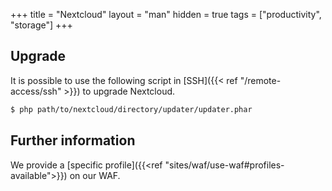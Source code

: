+++
title = "Nextcloud"
layout = "man"
hidden = true
tags = ["productivity", "storage"]
+++

## Upgrade

It is possible to use the following script in [SSH]({{< ref "/remote-access/ssh" >}}) to upgrade Nextcloud.

```sh
$ php path/to/nextcloud/directory/updater/updater.phar
```

## Further information

We provide a [specific profile]({{<ref "sites/waf/use-waf#profiles-available">}}) on our WAF.
